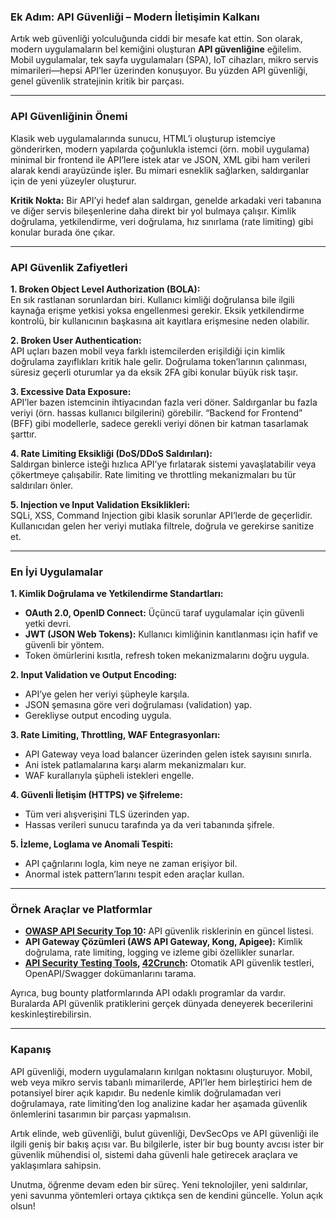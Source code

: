 ### Ek Adım: API Güvenliği – Modern İletişimin Kalkanı

Artık web güvenliği yolculuğunda ciddi bir mesafe kat ettin. Son olarak, modern uygulamaların bel kemiğini oluşturan **API güvenliğine** eğilelim. Mobil uygulamalar, tek sayfa uygulamaları (SPA), IoT cihazları, mikro servis mimarileri—hepsi API’ler üzerinden konuşuyor. Bu yüzden API güvenliği, genel güvenlik stratejinin kritik bir parçası.

---

### API Güvenliğinin Önemi

Klasik web uygulamalarında sunucu, HTML’i oluşturup istemciye gönderirken, modern yapılarda çoğunlukla istemci (örn. mobil uygulama) minimal bir frontend ile API’lere istek atar ve JSON, XML gibi ham verileri alarak kendi arayüzünde işler. Bu mimari esneklik sağlarken, saldırganlar için de yeni yüzeyler oluşturur.

**Kritik Nokta:** Bir API’yi hedef alan saldırgan, genelde arkadaki veri tabanına ve diğer servis bileşenlerine daha direkt bir yol bulmaya çalışır. Kimlik doğrulama, yetkilendirme, veri doğrulama, hız sınırlama (rate limiting) gibi konular burada öne çıkar.

---

### API Güvenlik Zafiyetleri

**1. Broken Object Level Authorization (BOLA):**  
En sık rastlanan sorunlardan biri. Kullanıcı kimliği doğrulansa bile ilgili kaynağa erişme yetkisi yoksa engellenmesi gerekir. Eksik yetkilendirme kontrolü, bir kullanıcının başkasına ait kayıtlara erişmesine neden olabilir.

**2. Broken User Authentication:**  
API uçları bazen mobil veya farklı istemcilerden erişildiği için kimlik doğrulama zayıflıkları kritik hale gelir. Doğrulama token’larının çalınması, süresiz geçerli oturumlar ya da eksik 2FA gibi konular büyük risk taşır.

**3. Excessive Data Exposure:**  
API’ler bazen istemcinin ihtiyacından fazla veri döner. Saldırganlar bu fazla veriyi (örn. hassas kullanıcı bilgilerini) görebilir. “Backend for Frontend” (BFF) gibi modellerle, sadece gerekli veriyi dönen bir katman tasarlamak şarttır.

**4. Rate Limiting Eksikliği (DoS/DDoS Saldırıları):**  
Saldırgan binlerce isteği hızlıca API’ye fırlatarak sistemi yavaşlatabilir veya çökertmeye çalışabilir. Rate limiting ve throttling mekanizmaları bu tür saldırıları önler.

**5. Injection ve Input Validation Eksiklikleri:**  
SQLi, XSS, Command Injection gibi klasik sorunlar API’lerde de geçerlidir. Kullanıcıdan gelen her veriyi mutlaka filtrele, doğrula ve gerekirse sanitize et.

---

### En İyi Uygulamalar

**1. Kimlik Doğrulama ve Yetkilendirme Standartları:**  
- **OAuth 2.0, OpenID Connect:** Üçüncü taraf uygulamalar için güvenli yetki devri.  
- **JWT (JSON Web Tokens):** Kullanıcı kimliğinin kanıtlanması için hafif ve güvenli bir yöntem.  
- Token ömürlerini kısıtla, refresh token mekanizmalarını doğru uygula.

**2. Input Validation ve Output Encoding:**  
- API’ye gelen her veriyi şüpheyle karşıla.  
- JSON şemasına göre veri doğrulaması (validation) yap.  
- Gerekliyse output encoding uygula.

**3. Rate Limiting, Throttling, WAF Entegrasyonları:**  
- API Gateway veya load balancer üzerinden gelen istek sayısını sınırla.  
- Ani istek patlamalarına karşı alarm mekanizmaları kur.  
- WAF kurallarıyla şüpheli istekleri engelle.

**4. Güvenli İletişim (HTTPS) ve Şifreleme:**  
- Tüm veri alışverişini TLS üzerinden yap.  
- Hassas verileri sunucu tarafında ya da veri tabanında şifrele.

**5. İzleme, Loglama ve Anomali Tespiti:**  
- API çağrılarını logla, kim neye ne zaman erişiyor bil.  
- Anormal istek pattern’larını tespit eden araçlar kullan.

---

### Örnek Araçlar ve Platformlar

- **[OWASP API Security Top 10](https://owasp.org/www-project-api-security/):** API güvenlik risklerinin en güncel listesi.  
- **API Gateway Çözümleri (AWS API Gateway, Kong, Apigee):** Kimlik doğrulama, rate limiting, logging ve izleme gibi özellikler sunarlar.  
- **[API Security Testing Tools](https://apisec.ai/), [42Crunch](https://42crunch.com/):** Otomatik API güvenlik testleri, OpenAPI/Swagger dokümanlarını tarama.

Ayrıca, bug bounty platformlarında API odaklı programlar da vardır. Buralarda API güvenlik pratiklerini gerçek dünyada deneyerek becerilerini keskinleştirebilirsin.

---

### Kapanış

API güvenliği, modern uygulamaların kırılgan noktasını oluşturuyor. Mobil, web veya mikro servis tabanlı mimarilerde, API’ler hem birleştirici hem de potansiyel birer açık kapıdır. Bu nedenle kimlik doğrulamadan veri doğrulamaya, rate limiting’den log analizine kadar her aşamada güvenlik önlemlerini tasarımın bir parçası yapmalısın.

Artık elinde, web güvenliği, bulut güvenliği, DevSecOps ve API güvenliği ile ilgili geniş bir bakış açısı var. Bu bilgilerle, ister bir bug bounty avcısı ister bir güvenlik mühendisi ol, sistemi daha güvenli hale getirecek araçlara ve yaklaşımlara sahipsin.

Unutma, öğrenme devam eden bir süreç. Yeni teknolojiler, yeni saldırılar, yeni savunma yöntemleri ortaya çıktıkça sen de kendini güncelle. Yolun açık olsun!
